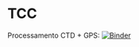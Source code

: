 # TCC

Processamento CTD + GPS:
[![Binder](https://mybinder.org/badge_logo.svg)](https://mybinder.org/v2/gh/ppms-oc/TCC/main?urlpath=voila%2Frender%2Fle_ctd.ipynb)


